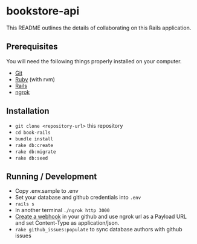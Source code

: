 # bookstore-api

This README outlines the details of collaborating on this Rails application.

## Prerequisites

You will need the following things properly installed on your computer.

* [Git](https://git-scm.com/)
* [Ruby](https://www.phusionpassenger.com/library/walkthroughs/deploy/ruby/ownserver/nginx/oss/install_language_runtime.html) (with rvm)
* [Rails](https://rubyonrails.org/)
* [ngrok](https://ngrok.com/download)

## Installation

* `git clone <repository-url>` this repository
* `cd book-rails`
* `bundle install`
* `rake db:create`
* `rake db:migrate`
* `rake db:seed`


## Running / Development

* Copy .env.sample to .env 
* Set your database and github credentials into `.env`
* `rails s`
* In another terminal `./ngrok http 3000`
* [Create a webhook](https://developer.github.com/webhooks/creating/) in your github and use ngrok url as a Payload URL and set Content-Type as application/json.
* `rake github_issues:populate` to sync database authors with github issues
